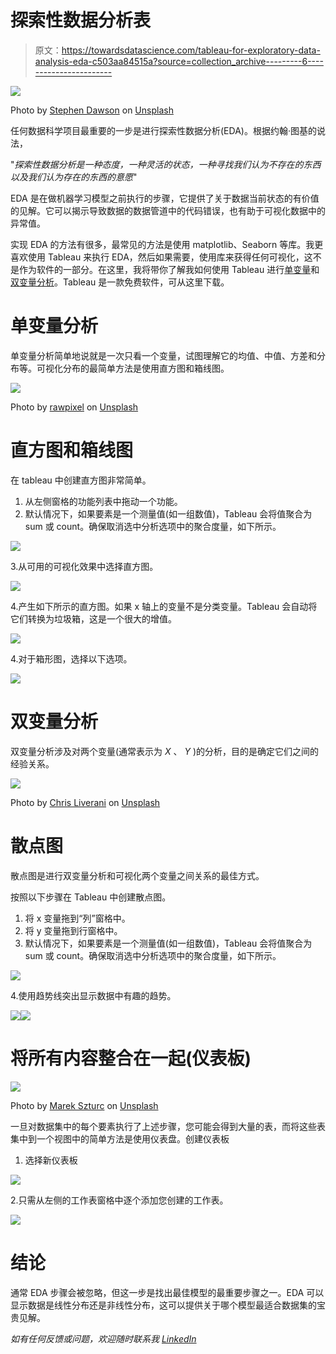 # 探索性数据分析表

> 原文：<https://towardsdatascience.com/tableau-for-exploratory-data-analysis-eda-c503aa84515a?source=collection_archive---------6----------------------->

![](img/04a1bcfa3da900e1c5fee41e732d39a9.png)

Photo by [Stephen Dawson](https://unsplash.com/@srd844?utm_source=medium&utm_medium=referral) on [Unsplash](https://unsplash.com?utm_source=medium&utm_medium=referral)

任何数据科学项目最重要的一步是进行探索性数据分析(EDA)。根据约翰·图基的说法，

"*探索性数据分析是一种态度，一种灵活的状态，一种寻找我们认为不存在的东西以及我们认为存在的东西的意愿*"

EDA 是在做机器学习模型之前执行的步骤，它提供了关于数据当前状态的有价值的见解。它可以揭示导致数据的数据管道中的代码错误，也有助于可视化数据中的异常值。

实现 EDA 的方法有很多，最常见的方法是使用 matplotlib、Seaborn 等库。我更喜欢使用 Tableau 来执行 EDA，然后如果需要，使用库来获得任何可视化，这不是作为软件的一部分。在这里，我将带你了解我如何使用 Tableau 进行[单变量](https://en.wikipedia.org/wiki/Univariate_analysis)和[双变量分析](https://en.wikipedia.org/wiki/Bivariate_analysis)。Tableau 是一款免费软件，可从这里下载。

# 单变量分析

单变量分析简单地说就是一次只看一个变量，试图理解它的均值、中值、方差和分布等。可视化分布的最简单方法是使用直方图和箱线图。

![](img/bc9101b6da1a7268a15b4ec210da12d9.png)

Photo by [rawpixel](https://unsplash.com/@rawpixel?utm_source=medium&utm_medium=referral) on [Unsplash](https://unsplash.com?utm_source=medium&utm_medium=referral)

# 直方图和箱线图

在 tableau 中创建直方图非常简单。

1.  从左侧窗格的功能列表中拖动一个功能。
2.  默认情况下，如果要素是一个测量值(如一组数值)，Tableau 会将值聚合为 sum 或 count。确保取消选中分析选项中的聚合度量，如下所示。

![](img/de9cc93362f77c85b8e179b702137a96.png)

3.从可用的可视化效果中选择直方图。

![](img/93f449ff07f81823b00c831425a40a48.png)

4.产生如下所示的直方图。如果 x 轴上的变量不是分类变量。Tableau 会自动将它们转换为垃圾箱，这是一个很大的增值。

![](img/e5a2d80c824908a76c14e35ed3a8de59.png)

4.对于箱形图，选择以下选项。

![](img/5bba8a61971955eda05effc6caaceee0.png)

# 双变量分析

双变量分析涉及对两个变量(通常表示为 *X* 、 *Y* )的分析，目的是确定它们之间的经验关系。

![](img/155b8e13326dcafe6065e916afb55a5c.png)

Photo by [Chris Liverani](https://unsplash.com/@chrisliverani?utm_source=medium&utm_medium=referral) on [Unsplash](https://unsplash.com?utm_source=medium&utm_medium=referral)

# 散点图

散点图是进行双变量分析和可视化两个变量之间关系的最佳方式。

按照以下步骤在 Tableau 中创建散点图。

1.  将 x 变量拖到“列”窗格中。
2.  将 y 变量拖到行窗格中。
3.  默认情况下，如果要素是一个测量值(如一组数值)，Tableau 会将值聚合为 sum 或 count。确保取消选中分析选项中的聚合度量，如下所示。

![](img/de9cc93362f77c85b8e179b702137a96.png)

4.使用趋势线突出显示数据中有趣的趋势。

![](img/9da9fad113321594611e934a41713c76.png)![](img/b02e7332591b9bd62cc9c4c884236de0.png)

# 将所有内容整合在一起(仪表板)

![](img/ee20e178602bd09dbb5757cb7b3c2dfa.png)

Photo by [Marek Szturc](https://unsplash.com/@m_maaris?utm_source=medium&utm_medium=referral) on [Unsplash](https://unsplash.com?utm_source=medium&utm_medium=referral)

一旦对数据集中的每个要素执行了上述步骤，您可能会得到大量的表，而将这些表集中到一个视图中的简单方法是使用仪表盘。创建仪表板

1.  选择新仪表板

![](img/3f42177f165c5c98336e3ad21fc29114.png)

2.只需从左侧的工作表窗格中逐个添加您创建的工作表。

![](img/014326b00572fd97a05b9d8ef0fa57f4.png)

# 结论

通常 EDA 步骤会被忽略，但这一步是找出最佳模型的最重要步骤之一。EDA 可以显示数据是线性分布还是非线性分布，这可以提供关于哪个模型最适合数据集的宝贵见解。

*如有任何反馈或问题，欢迎随时联系我* [*LinkedIn*](https://www.linkedin.com/in/anooj-j-54a08551)